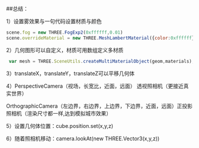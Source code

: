 ##总结：

1）设置雾效果与一句代码设置材质与颜色

```js
scene.fog = new THREE.FogExp2(0xffffff,0.01)
scene.overrideMaterial = new THREE.MeshLambertMaterial({color:0xffffff})//所有添加到场景的物体同样的材质和颜色，这种材质可以创建一些不发光的物体，且可以对添加的光源做出一些反应

```

2）几何图形可以自定义，材质可用数组定义多材质

```js
 var mesh = THREE.SceneUtils.createMultiMaterialObject(geom,materials); //多种材质创建网格函数，为每个指定材质创建实例，组中有许多子对象（gemo是一个有多个面的数组）       
```

3）translateX，translateY，translateZ可以平移几何体

4）PerspectiveCamera（视场，长宽比，近面，远面） 透视照相机（更接近真实世界）

OrthographicCamera（左边界，右边界，上边界，下边界，近面，远面）正投影照相机（渲染尺寸都一样,达到模拟城市效果）

5）设置几何体位置：cube.position.set(x,y,z)

6）随着照相机移动：camera.lookAt(new THREE.Vector3(x,y,z))